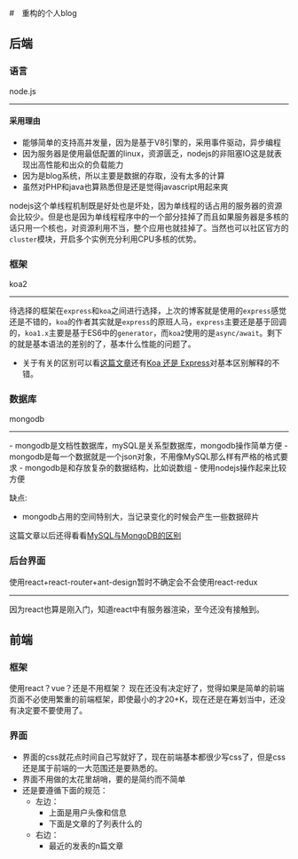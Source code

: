 #　重构的个人blog

## 后端

### 语言

node.js
<hr />

#### 采用理由

- 能够简单的支持高并发量，因为是基于V8引擎的，采用事件驱动，异步编程
- 因为服务器是使用最低配置的linux，资源匮乏，nodejs的非阻塞IO这是就表现出高性能和出众的负载能力
- 因为是blog系统，所以主要是数据的存取，没有太多的计算
- 虽然对PHP和java也算熟悉但是还是觉得javascript用起来爽

nodejs这个单线程机制既是好处也是坏处，因为单线程的话占用的服务器的资源会比较少。但是也是因为单线程程序中的一个部分挂掉了而且如果服务器是多核的话只用一个核也，对资源利用不当，整个应用也就挂掉了。当然也可以社区官方的`cluster`模块，开启多个实例充分利用CPU多核的优势。

### 框架

koa2
<hr />

待选择的框架在`express`和`koa`之间进行选择，上次的博客就是使用的`express`感觉还是不错的，`koa`的作者其实就是`express`的原班人马，`express`主要还是基于回调的，`koa1.x`主要是基于ES6中的`generator`，而`koa2`使用的是`async/await`。剩下的就是基本语法的差别的了，基本什么性能的问题了。

- 关于有关的区别可以看[这篇文章](https://yq.aliyun.com/articles/3062)还有[Koa 还是 Express](https://cnodejs.org/topic/55815f28395a0c1812f18257)对基本区别解释的不错。

### 数据库

mongodb
<hr />
- mongodb是文档性数据库，mySQL是关系型数据库，mongodb操作简单方便
- mongodb是每一个数据就是一个json对象，不用像MySQL那么样有严格的格式要求
- mongodb是和存放复杂的数据结构，比如说数组
- 使用nodejs操作起来比较方便

缺点:
- mongodb占用的空间特别大，当记录变化的时候会产生一些数据碎片

这篇文章以后还得看看[MySQL与MongoDB的区别](http://www.cnblogs.com/caihuafeng/p/5494336.html)

### 后台界面

使用react+react-router+ant-design暂时不确定会不会使用react-redux
<hr />

因为react也算是刚入门，知道react中有服务器渲染，至今还没有接触到。

## 前端

### 框架

使用react？vue？还是不用框架？
现在还没有决定好了，觉得如果是简单的前端页面不必使用繁重的前端框架，即使最小的才20+K，现在还是在筹划当中，还没有决定要不要使用了。

### 界面

- 界面的css就花点时间自己写就好了，现在前端基本都很少写css了，但是css还是属于前端的一大范围还是要熟悉的。
- 界面不用做的太花里胡哨，要的是简约而不简单
- 还是要遵循下面的规范：
	+ 左边：
		+ 上面是用户头像和信息
		+ 下面是文章的了列表什么的
	+ 右边：
		+ 最近的发表的n篇文章

